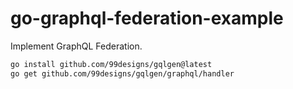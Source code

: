 # go-graphql-federation-example
Implement GraphQL Federation.

```bash
go install github.com/99designs/gqlgen@latest
go get github.com/99designs/gqlgen/graphql/handler
```
